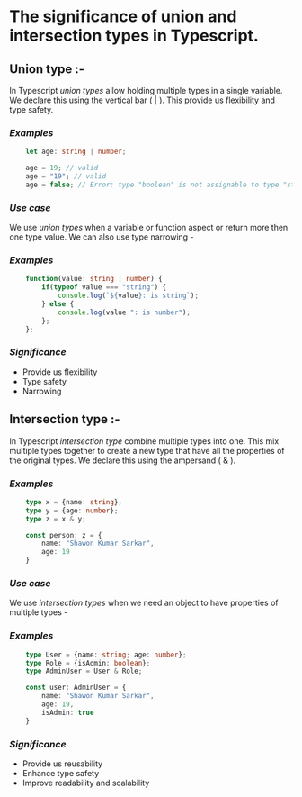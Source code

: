 
# The significance of union and intersection types in Typescript.

## Union type :-

In Typescript *union types* allow holding multiple types in a single variable. We declare this using the vertical bar ( | ). This provide us flexibility and type safety.

### *Examples*

```typescript
    let age: string | number;

    age = 19; // valid
    age = "19"; // valid
    age = false; // Error: type "boolean" is not assignable to type "string | number"

```

### *Use case*

We use *union types* when a variable or function aspect or return more then one type value. We can also use type narrowing -

### *Examples*

```typescript
    function(value: string | number) {
        if(typeof value === "string") {
            console.log(`${value}: is string`);
        } else {
            console.log(value ": is number");
        };
    };

```

### *Significance*

- Provide us flexibility
- Type safety
- Narrowing


## Intersection type :-

In Typescript *intersection type* combine multiple types into one. This mix multiple types together to create a new type that have all the properties of the original types.  We declare this using the ampersand ( & ).

### *Examples*

```typescript
    type x = {name: string};
    type y = {age: number};
    type z = x & y;

    const person: z = {
        name: "Shawon Kumar Sarkar",
        age: 19
    }

```

### *Use case*

We use *intersection types* when we need an object to have properties of multiple types -

### *Examples*

```typescript
    type User = {name: string; age: number};
    type Role = {isAdmin: boolean};
    type AdminUser = User & Role;

    const user: AdminUser = {
        name: "Shawon Kumar Sarkar",
        age: 19,
        isAdmin: true
    }

```

### *Significance*

- Provide us reusability
- Enhance type safety
- Improve readability and scalability